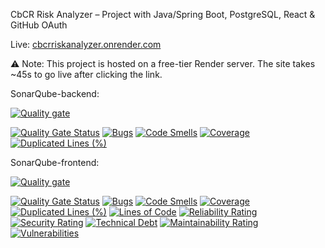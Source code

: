 CbCR Risk Analyzer – Project with Java/Spring Boot, PostgreSQL, React & GitHub OAuth

Live: [cbcrriskanalyzer.onrender.com](https://cbcrriskanalyzer.onrender.com)

⚠️ Note: This project is hosted on a free-tier Render server. The site takes ~45s to go live after clicking the link.

SonarQube-backend:

[![Quality gate](https://sonarcloud.io/api/project_badges/quality_gate?project=ropold_CbCRRiskAnalyzer-backend)](https://sonarcloud.io/summary/new_code?id=ropold_CbCRRiskAnalyzer-backend)

[![Quality Gate Status](https://sonarcloud.io/api/project_badges/measure?project=ropold_CbCRRiskAnalyzer-backend&metric=alert_status)](https://sonarcloud.io/summary/new_code?id=ropold_CbCRRiskAnalyzer-backend)
[![Bugs](https://sonarcloud.io/api/project_badges/measure?project=ropold_CbCRRiskAnalyzer-backend&metric=bugs)](https://sonarcloud.io/summary/new_code?id=ropold_CbCRRiskAnalyzer-backend)
[![Code Smells](https://sonarcloud.io/api/project_badges/measure?project=ropold_CbCRRiskAnalyzer-backend&metric=code_smells)](https://sonarcloud.io/summary/new_code?id=ropold_CbCRRiskAnalyzer-backend)
[![Coverage](https://sonarcloud.io/api/project_badges/measure?project=ropold_CbCRRiskAnalyzer-backend&metric=coverage)](https://sonarcloud.io/summary/new_code?id=ropold_CbCRRiskAnalyzer-backend)
[![Duplicated Lines (%)](https://sonarcloud.io/api/project_badges/measure?project=ropold_CbCRRiskAnalyzer-backend&metric=duplicated_lines_density)](https://sonarcloud.io/summary/new_code?id=ropold_CbCRRiskAnalyzer-backend)

SonarQube-frontend:

[![Quality gate](https://sonarcloud.io/api/project_badges/quality_gate?project=ropold_CbCRRiskAnalyzer-frontend)](https://sonarcloud.io/summary/new_code?id=ropold_CbCRRiskAnalyzer-frontend)

[![Quality Gate Status](https://sonarcloud.io/api/project_badges/measure?project=ropold_CbCRRiskAnalyzer-frontend&metric=alert_status)](https://sonarcloud.io/summary/new_code?id=ropold_CbCRRiskAnalyzer-frontend)
[![Bugs](https://sonarcloud.io/api/project_badges/measure?project=ropold_CbCRRiskAnalyzer-frontend&metric=bugs)](https://sonarcloud.io/summary/new_code?id=ropold_CbCRRiskAnalyzer-frontend)
[![Code Smells](https://sonarcloud.io/api/project_badges/measure?project=ropold_CbCRRiskAnalyzer-frontend&metric=code_smells)](https://sonarcloud.io/summary/new_code?id=ropold_CbCRRiskAnalyzer-frontend)
[![Coverage](https://sonarcloud.io/api/project_badges/measure?project=ropold_CbCRRiskAnalyzer-frontend&metric=coverage)](https://sonarcloud.io/summary/new_code?id=ropold_CbCRRiskAnalyzer-frontend)
[![Duplicated Lines (%)](https://sonarcloud.io/api/project_badges/measure?project=ropold_CbCRRiskAnalyzer-frontend&metric=duplicated_lines_density)](https://sonarcloud.io/summary/new_code?id=ropold_CbCRRiskAnalyzer-frontend)
[![Lines of Code](https://sonarcloud.io/api/project_badges/measure?project=ropold_CbCRRiskAnalyzer-frontend&metric=ncloc)](https://sonarcloud.io/summary/new_code?id=ropold_CbCRRiskAnalyzer-frontend)
[![Reliability Rating](https://sonarcloud.io/api/project_badges/measure?project=ropold_CbCRRiskAnalyzer-frontend&metric=reliability_rating)](https://sonarcloud.io/summary/new_code?id=ropold_CbCRRiskAnalyzer-frontend)
[![Security Rating](https://sonarcloud.io/api/project_badges/measure?project=ropold_CbCRRiskAnalyzer-frontend&metric=security_rating)](https://sonarcloud.io/summary/new_code?id=ropold_CbCRRiskAnalyzer-frontend)
[![Technical Debt](https://sonarcloud.io/api/project_badges/measure?project=ropold_CbCRRiskAnalyzer-frontend&metric=sqale_index)](https://sonarcloud.io/summary/new_code?id=ropold_CbCRRiskAnalyzer-frontend)
[![Maintainability Rating](https://sonarcloud.io/api/project_badges/measure?project=ropold_CbCRRiskAnalyzer-frontend&metric=sqale_rating)](https://sonarcloud.io/summary/new_code?id=ropold_CbCRRiskAnalyzer-frontend)
[![Vulnerabilities](https://sonarcloud.io/api/project_badges/measure?project=ropold_CbCRRiskAnalyzer-frontend&metric=vulnerabilities)](https://sonarcloud.io/summary/new_code?id=ropold_CbCRRiskAnalyzer-frontend)
